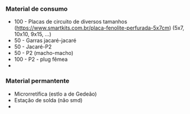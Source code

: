 
### Material de consumo

* 100 - Placas de circuito de diversos tamanhos (https://www.smartkits.com.br/placa-fenolite-perfurada-5x7cm) (5x7, 10x10, 9x15, ...)
* 50 - Garras jacaré-jacaré
* 50 - Jacaré-P2
* 50 - P2 (macho-macho)
* 100 - P2 - plug fêmea 
* 


### Material permantente

* Microrretífica (estlo a de Gedeão)
* Estação de solda (não smd)
* 
